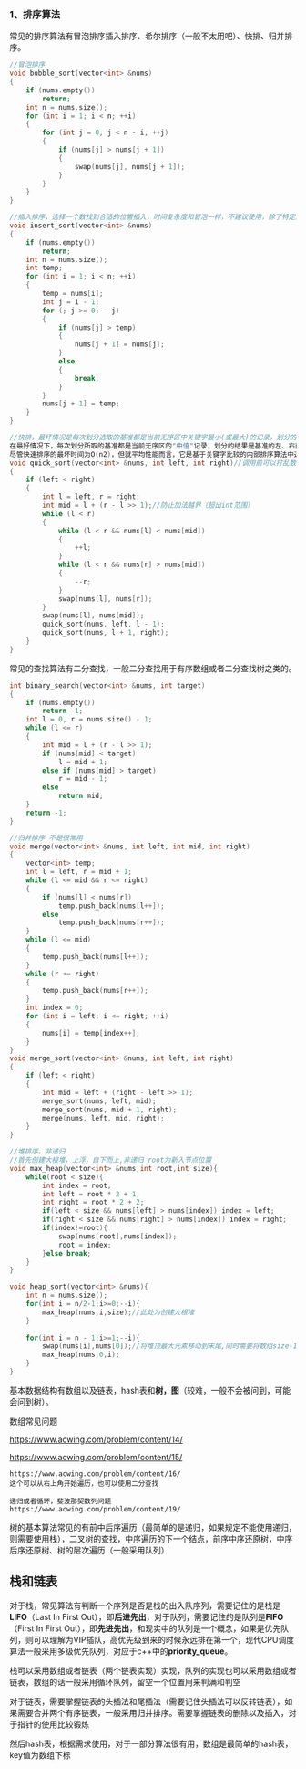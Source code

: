 ### 1、排序算法

常见的排序算法有冒泡排序插入排序、希尔排序（一般不太用吧）、快排、归并排序。

```cpp
//冒泡排序
void bubble_sort(vector<int> &nums)
{
    if (nums.empty())
        return;
    int n = nums.size();
    for (int i = 1; i < n; ++i)
    {
        for (int j = 0; j < n - i; ++j)
        {
            if (nums[j] > nums[j + 1])
            {
                swap(nums[j], nums[j + 1]);
            }
        }
    }
}
```

```cpp
//插入排序，选择一个数找到合适的位置插入，时间复杂度和冒泡一样，不建议使用，除了特定算法题，例如要找到前K最大值
void insert_sort(vector<int> &nums)
{
    if (nums.empty())
        return;
    int n = nums.size();
    int temp;
    for (int i = 1; i < n; ++i)
    {
        temp = nums[i];
        int j = i - 1;
        for (; j >= 0; --j)
        {
            if (nums[j] > temp)
            {
                nums[j + 1] = nums[j];
            }
            else
            {
                break;
            }
        }
        nums[j + 1] = temp;
    }
}
```

```cpp
//快排，最坏情况是每次划分选取的基准都是当前无序区中关键字最小(或最大)的记录，划分的结果是基准左边的子区间为空(或右边的子区间为空)，而划分所得的另一个非空的子区间中记录数目，仅仅比划分前的无序区中记录个数减少一个。时间复杂度为O(n*n)
在最好情况下，每次划分所取的基准都是当前无序区的"中值"记录，划分的结果是基准的左、右两个无序子区间的长度大致相等。总的关键字比较次数：O(nlgn)
尽管快速排序的最坏时间为O(n2)，但就平均性能而言，它是基于关键字比较的内部排序算法中速度最快者，快速排序亦因此而得名。它的平均时间复杂度为O(nlgn)。
void quick_sort(vector<int> &nums, int left, int right)//调用前可以打乱数组，对于大型数组而言会更快 o(n)的时间复杂度可以忽略不计
{
    if (left < right)
    {
        int l = left, r = right;
        int mid = l + (r - l >> 1);//防止加法越界（超出int范围）
        while (l < r)
        {
            while (l < r && nums[l] < nums[mid])
            {
                ++l;
            }
            while (l < r && nums[r] > nums[mid])
            {
                --r;
            }
            swap(nums[l], nums[r]);
        }
        swap(nums[l], nums[mid]);
        quick_sort(nums, left, l - 1);
        quick_sort(nums, l + 1, right);
    }
}
```

常见的查找算法有二分查找，一般二分查找用于有序数组或者二分查找树之类的。

```cpp
int binary_search(vector<int> &nums, int target)
{
    if (nums.empty())
        return -1;
    int l = 0, r = nums.size() - 1;
    while (l <= r)
    {
        int mid = l + (r - l >> 1);
        if (nums[mid] < target)
            l = mid + 1;
        else if (nums[mid] > target)
            r = mid - 1;
        else
            return mid;
    }
    return -1;
}
```

```cpp
//归并排序 不是很常用
void merge(vector<int> &nums, int left, int mid, int right)
{
    vector<int> temp;
    int l = left, r = mid + 1;
    while (l <= mid && r <= right)
    {
        if (nums[l] < nums[r])
            temp.push_back(nums[l++]);
        else
            temp.push_back(nums[r++]);
    }
    while (l <= mid)
    {
        temp.push_back(nums[l++]);
    }
    while (r <= right)
    {
        temp.push_back(nums[r++]);
    }
    int index = 0;
    for (int i = left; i <= right; ++i)
    {
        nums[i] = temp[index++];
    }
}
void merge_sort(vector<int> &nums, int left, int right)
{
    if (left < right)
    {
        int mid = left + (right - left >> 1);
        merge_sort(nums, left, mid);
        merge_sort(nums, mid + 1, right);
        merge(nums, left, mid, right);
    }
}
```

```cpp
//堆排序，非递归
//首先创建大根堆，上浮，自下而上,非递归 root为新入节点位置
void max_heap(vector<int> &nums,int root,int size){
    while(root < size){
        int index = root;
        int left = root * 2 + 1;
        int right = root * 2 + 2;
        if(left < size && nums[left] > nums[index]) index = left;
        if(right < size && nums[right] > nums[index]) index = right;
        if(index!=root){
            swap(nums[root],nums[index]);
            root = index;
        }else break;
    }
}

void heap_sort(vector<int> &nums){
    int n = nums.size();
    for(int i = n/2-1;i>=0;--i){
        max_heap(nums,i,size);//此处为创建大根堆
    }
    
    for(int i = n - 1;i>=1;--i){
        swap(nums[i],nums[0]);//将堆顶最大元素移动到末尾,同时需要将数组size-1，可以直接用i
        max_heap(nums,0,i);
    }
}
```



基本数据结构有数组以及链表，hash表和**树，图**（较难，一般不会被问到，可能会问到树）。

数组常见问题

https://www.acwing.com/problem/content/14/

https://www.acwing.com/problem/content/15/

```
https://www.acwing.com/problem/content/16/
这个可以从右上角开始遍历，也可以使用二分查找
```

```
递归或者循环，斐波那契数列问题
https://www.acwing.com/problem/content/19/
```

树的基本算法常见的有前中后序遍历（最简单的是递归，如果规定不能使用递归，则需要使用栈），二叉树的查找，中序遍历的下一个结点，前序中序还原树，中序后序还原树、树的层次遍历（一般采用队列）

## 栈和链表

对于栈，常见算法有判断一个序列是否是栈的出入队序列，需要记住的是栈是**LIFO**（Last In First Out），即**后进先出**，对于队列，需要记住的是队列是**FIFO**（First In First Out），即**先进先出**，和现实中的队列是一个概念，如果是优先队列，则可以理解为VIP插队，高优先级到来的时候永远排在第一个，现代CPU调度算法一般采用多级优先队列，对应于c++中的**priority_queue**。

栈可以采用数组或者链表（两个链表实现）实现，队列的实现也可以采用数组或者链表，数组的话一般采用循环队列，留空一个位置用来判满和判空

对于链表，需要掌握链表的头插法和尾插法（需要记住头插法可以反转链表），如果需要合并两个有序链表，一般采用归并排序。需要掌握链表的删除以及插入，对于指针的使用比较锻炼

然后hash表，根据需求使用，对于一部分算法很有用，数组是最简单的hash表，key值为数组下标

